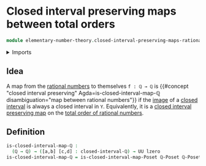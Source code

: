 # Closed interval preserving maps between total orders

```agda
module elementary-number-theory.closed-interval-preserving-maps-rational-numbers where
```

<details><summary>Imports</summary>

```agda
open import elementary-number-theory.closed-intervals-rational-numbers
open import elementary-number-theory.inequality-rational-numbers
open import elementary-number-theory.rational-numbers

open import foundation.universe-levels

open import order-theory.closed-interval-preserving-maps-posets
```

</details>

## Idea

A map from the [rational numbers](elementary-number-theory.rational-numbers.md)
to themselves `f : ℚ → ℚ` is
{{#concept "closed interval preserving" Agda=is-closed-interval-map-ℚ disambiguation="map between rational numbers"}}
if the [image](foundation.images-subtypes.md) of a
[closed interval](elementary-number-theory.closed-intervals-rational-numbers.md)
is always a closed interval in `Y`. Equivalently, it is a
[closed interval preserving map](order-theory.closed-interval-preserving-maps-total-orders.md)
on the
[total order of rational numbers](elementary-number-theory.decidable-total-order-rational-numbers.md).

## Definition

```agda
is-closed-interval-map-ℚ :
  (ℚ → ℚ) → ([a,b] [c,d] : closed-interval-ℚ) → UU lzero
is-closed-interval-map-ℚ = is-closed-interval-map-Poset ℚ-Poset ℚ-Poset
```
